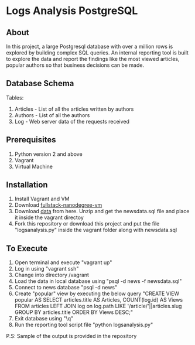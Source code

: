 # Logs Analysis PostgreSQL

## About
In this project, a large Postgresql database with over a million rows is explored by building complex SQL queries. An internal reporting tool is built to explore the data and report the findings like the most viewed articles, popular authors so that business decisions can be made.

## Database Schema
Tables:
1. Articles - List of all the articles written by authors
2. Authors - List of all the authors
3. Log - Web server data of the requests received

## Prerequisites
1. Python version 2 and above
2. Vagrant 
3. Virtual Machine

## Installation
1. Install Vagrant and VM
2. Download [fullstack-nanodegree-vm]( https://github.com/udacity/fullstack-nanodegree-vm)
3. Download [data](https://d17h27t6h515a5.cloudfront.net/topher/2016/August/57b5f748_newsdata/newsdata.zip) from here. Unzip and get the newsdata.sql file and place it inside the vagrant directoy
4. Fork this repository or download this project and put the file "logsanalysis.py" inside the vagrant folder along with newsdata.sql

## To Execute
1. Open terminal and execute "vagrant up"
2. Log in using "vagrant ssh"
3. Change into directory /vagrant
4. Load the data in local database using "psql -d news -f newsdata.sql"
5. Connect to news database "psql -d news"
6. Create "popular" view by executing the below query
"CREATE VIEW popular AS SELECT articles.title AS Articles, COUNT(log.id) AS Views FROM articles LEFT JOIN log on log.path LIKE '/article/'||articles.slug GROUP BY articles.title ORDER BY Views DESC;"
7. Exit database using "\q"
8. Run the reporting tool script file "python logsanalysis.py"

P.S: Sample of the output is provided in the repository




